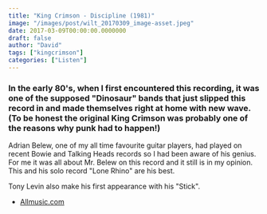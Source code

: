 ```yaml
---
title: "King Crimson - Discipline (1981)"
image: "/images/post/wilt_20170309_image-asset.jpeg"
date: 2017-03-09T00:00:00.0000000
draft: false
author: "David"
tags: ["kingcrimson"]
categories: ["Listen"]
---
```

### In the early 80's, when I first encountered this recording, it was one of the supposed "Dinosaur" bands that just slipped this record in and made themselves right at home with new wave. (To be honest the original King Crimson was probably one of the reasons why punk had to happen!)

 Adrian Belew, one of my all time favourite guitar players, had played on recent Bowie and Talking Heads records so I had been aware of his genius. For me it was all about Mr. Belew on this record and it still is in my opinion. This and his solo record "Lone Rhino" are his best.

 Tony Levin also make his first appearance with his "Stick".

-  [Allmusic.com](http://www.allmusic.com/album/discipline-mw0000196148)